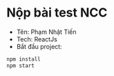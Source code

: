 # Nộp bài test NCC

* Tên: Phạm Nhật Tiến
* Tech: ReactJs
* Bắt đầu project:

```bash
npm install
npm start
```